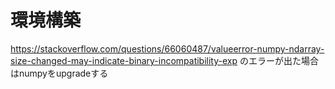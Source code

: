 # 環境構築

https://stackoverflow.com/questions/66060487/valueerror-numpy-ndarray-size-changed-may-indicate-binary-incompatibility-exp
のエラーが出た場合はnumpyをupgradeする
